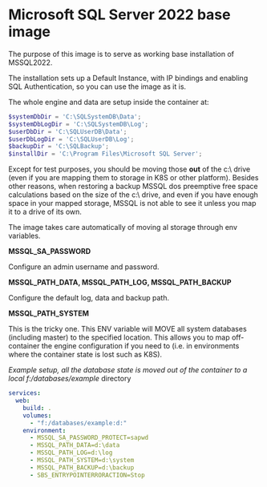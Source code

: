 # Microsoft SQL Server 2022 base image

The purpose of this image is to serve as working base installation of MSSQL2022.

The installation sets up a Default Instance, with IP bindings and enabling SQL Authentication, so you can use the image as it is.

The whole engine and data are setup inside the container at:

```powershell
$systemDbDir = 'C:\SQLSystemDB\Data';
$systemDbLogDir = 'C:\SQLSystemDB\Log';
$userDbDir = 'C:\SQLUserDB\Data';
$userDbLogDir = 'C:\SQLUserDB\Log';
$backupDir = 'C:\SQLBackup';
$installDir = 'C:\Program Files\Microsoft SQL Server';
```

Except for test purposes, you should be moving those **out** of the c:\ drive (even if you are mapping them to storage in K8S or other platform). Besides other reasons, when restoring a backup MSSQL dos preemptive free space calculations based on the size of the c:\ drive, and even if you have enough space in your mapped storage, MSSQL is not able to see it unless you map it to a drive of its own.

The image takes care automatically of moving al storage through env variables.

**MSSQL_SA_PASSWORD**

Configure an admin username and password.

**MSSQL_PATH_DATA, MSSQL_PATH_LOG, MSSQL_PATH_BACKUP**

Configure the default log, data and backup path.

**MSSQL_PATH_SYSTEM**

This is the tricky one. This ENV variable will MOVE all system databases (including master) to the specified location. This allows you to map off-container the engine configuration if you need to (i.e. in environments where the container state is lost such as K8S).

*Example setup, all the database state is moved out of the container to a local f:/databases/example* directory

```yaml
services:
  web:
    build: .
    volumes:
      - "f:/databases/example:d:"
    environment:
      - MSSQL_SA_PASSWORD_PROTECT=sapwd
      - MSSQL_PATH_DATA=d:\data
      - MSSQL_PATH_LOG=d:\log
      - MSSQL_PATH_SYSTEM=d:\system
      - MSSQL_PATH_BACKUP=d:\backup
      - SBS_ENTRYPOINTERRORACTION=Stop
```

